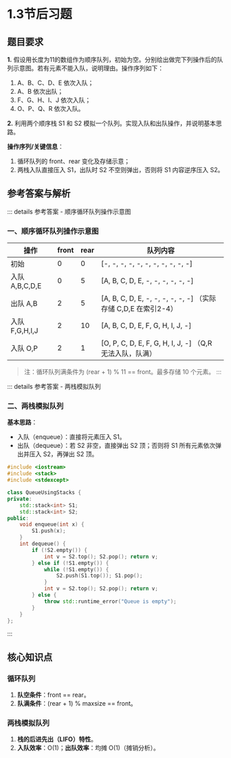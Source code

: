 <script setup>
import FillBlankQuestion from '../../components/FillBlankQuestion.vue'
import JudgementQuestion from '../../components/JudgementQuestion.vue'
import QuizQuestion from '../../components/QuizQuestion.vue'
</script>

# 1.3节后习题

## 题目要求
**1.** 假设用长度为11的数组作为顺序队列，初始为空。分别绘出做完下列操作后的队列示意图。若有元素不能入队，说明理由。操作序列如下：

1) A、B、C、D、E 依次入队；
2) A、B 依次出队；
3) F、G、H、I、J 依次入队；
4) O、P、Q、R 依次入队。

**2.** 利用两个顺序栈 S1 和 S2 模拟一个队列。实现入队和出队操作，并说明基本思路。

**操作序列/关键信息**：
1. 循环队列的 front、rear 变化及存储示意；
2. 两栈入队直接压入 S1，出队时 S2 不空则弹出，否则将 S1 内容逆序压入 S2。


## 参考答案与解析
::: details 参考答案 - 顺序循环队列操作示意图
### 一、顺序循环队列操作示意图
| 操作 | front | rear | 队列内容                                                   |
|------|-------|------|-----------------------------------------------------------|
| 初始 | 0     | 0    | [-, -, -, -, -, -, -, -, -, -, -]                          |
| 入队 A,B,C,D,E | 0     | 5    | [A, B, C, D, E, -, -, -, -, -, -]                          |
| 出队 A,B       | 2     | 5    | [A, B, C, D, E, -, -, -, -, -, -] （实际存储 C,D,E 在索引2-4） |
| 入队 F,G,H,I,J | 2     | 10   | [A, B, C, D, E, F, G, H, I, J, -]                         |
| 入队 O,P       | 2     | 1    | [O, P, C, D, E, F, G, H, I, J, -] （Q,R 无法入队，队满）     |

> 注：循环队列满条件为 (rear + 1) % 11 == front。最多存储 10 个元素。
:::

::: details 参考答案 - 两栈模拟队列
### 二、两栈模拟队列
**基本思路**：
- 入队（enqueue）：直接将元素压入 S1。
- 出队（dequeue）：若 S2 非空，直接弹出 S2 顶；否则将 S1 所有元素依次弹出并压入 S2，再弹出 S2 顶。

```cpp
#include <iostream>
#include <stack>
#include <stdexcept>

class QueueUsingStacks {
private:
    std::stack<int> S1;
    std::stack<int> S2;
public:
    void enqueue(int x) {
        S1.push(x);
    }
    int dequeue() {
        if (!S2.empty()) {
            int v = S2.top(); S2.pop(); return v;
        } else if (!S1.empty()) {
            while (!S1.empty()) {
                S2.push(S1.top()); S1.pop();
            }
            int v = S2.top(); S2.pop(); return v;
        } else {
            throw std::runtime_error("Queue is empty");
        }
    }
};
```
:::


## 核心知识点

### 循环队列
1. **队空条件**：front == rear。
2. **队满条件**：(rear + 1) % maxsize == front。

### 两栈模拟队列
1. **栈的后进先出（LIFO）特性**。
2. **入队效率**：O(1)；**出队效率**：均摊 O(1)（摊销分析）。
